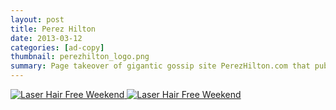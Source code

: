 ```yaml
---
layout: post
title: Perez Hilton
date: 2013-03-12
categories: [ad-copy]
thumbnail: perezhilton_logo.png
summary: Page takeover of gigantic gossip site PerezHilton.com that publicized TeamBuy.ca's national laser hair removal weekend.  
---
```


<a class="zoom" href="{{ site.url }}/images/laser hair free weekend.png">
  <img alt="Laser Hair Free Weekend" src="{{ site.url }}/images/laser hair free weekend.png"/>
</a>

<a class="zoom" href="{{ site.url }}/images/perez_hilton-thumbnail.png">
  <img alt="Laser Hair Free Weekend" src="{{ site.url }}/images/perez_hilton-thumbnail.png"/>
</a>

